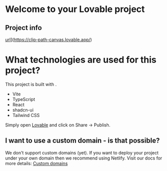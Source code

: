 # Welcome to your Lovable project

## Project info


[url](https://clip-path-canvas.lovable.app/)](https://clip-path-canvas.lovable.app/)

# What technologies are used for this project?

This project is built with .

- Vite
- TypeScript
- React
- shadcn-ui
- Tailwind CSS


Simply open [Lovable](https://lovable.dev/projects/d2a9e4ff-dc69-4b9e-b4ff-af613fd287f5) and click on Share -> Publish.

## I want to use a custom domain - is that possible?

We don't support custom domains (yet). If you want to deploy your project under your own domain then we recommend using Netlify. Visit our docs for more details: [Custom domains](https://docs.lovable.dev/tips-tricks/custom-domain/)
